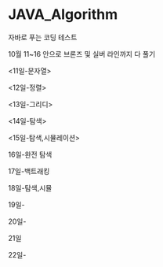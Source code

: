 # JAVA_Algorithm

자바로 푸는 코딩 테스트

10월 11~16 안으로 브론즈 및 실버 라인까지 다 풀기

<11일-문자열>

<12일-정렬>

<13일-그리디>

<14일-탐색>

<15일-탐색,시뮬레이션>

16일-완전 탐색

17일-백트래킹

18일-탐색,시뮬

19일-

20일-

21일

22일-

